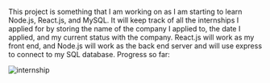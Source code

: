 This project is something that I am working on as I am starting to learn Node.js, React.js, and MySQL. It will keep track of all the internships I applied for by 
storing the name of the company I applied to, the date I applied, and my current status with the company. React.js will work as my front end, and Node.js will work as the
back end server and will use express to connect to my SQL database.
Progress so far:



![internship](https://user-images.githubusercontent.com/60706869/141064614-4fcfbd63-603c-4018-9988-65eb9c3cd385.PNG)
